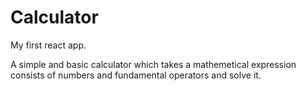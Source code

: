 # Calculator

My first react app.

A simple and basic calculator which takes a mathemetical expression consists of numbers and fundamental operators and solve it.